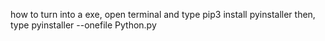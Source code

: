 how to turn into a exe, open terminal and type pip3 install pyinstaller then, type pyinstaller --onefile Python.py
